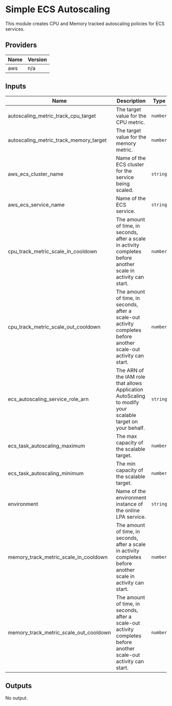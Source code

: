 # Simple ECS Autoscaling

This module creates CPU and Memory tracked autoscaling policies for ECS services.

## Providers

| Name | Version |
|------|---------|
| aws  | n/a     |

## Inputs

| Name                                        | Description                                                                                                       | Type     | Default | Required |
|---------------------------------------------|-------------------------------------------------------------------------------------------------------------------|----------|---------|:--------:|
| autoscaling\_metric\_track\_cpu\_target     | The target value for the CPU metric.                                                                              | `number` | `80`    |    no    |
| autoscaling\_metric\_track\_memory\_target  | The target value for the memory metric.                                                                           | `number` | `80`    |    no    |
| aws\_ecs\_cluster\_name                     | Name of the ECS cluster for the service being scaled.                                                             | `string` | n/a     |   yes    |
| aws\_ecs\_service\_name                     | Name of the ECS service.                                                                                          | `string` | n/a     |   yes    |
| cpu\_track\_metric\_scale\_in\_cooldown     | The amount of time, in seconds, after a scale in activity completes before another scale in activity can start.   | `number` | `60`    |    no    |
| cpu\_track\_metric\_scale\_out\_cooldown    | The amount of time, in seconds, after a scale-out activity completes before another scale-out activity can start. | `number` | `60`    |    no    |
| ecs\_autoscaling\_service\_role\_arn        | The ARN of the IAM role that allows Application AutoScaling to modify your scalable target on your behalf.        | `string` | n/a     |   yes    |
| ecs\_task\_autoscaling\_maximum             | The max capacity of the scalable target.                                                                          | `number` | n/a     |   yes    |
| ecs\_task\_autoscaling\_minimum             | The min capacity of the scalable target.                                                                          | `number` | `1`     |    no    |
| environment                                 | Name of the environment instance of the online LPA service.                                                       | `string` | n/a     |   yes    |
| memory\_track\_metric\_scale\_in\_cooldown  | The amount of time, in seconds, after a scale in activity completes before another scale in activity can start.   | `number` | `60`    |    no    |
| memory\_track\_metric\_scale\_out\_cooldown | The amount of time, in seconds, after a scale-out activity completes before another scale-out activity can start. | `number` | `60`    |    no    |

## Outputs

No output.

